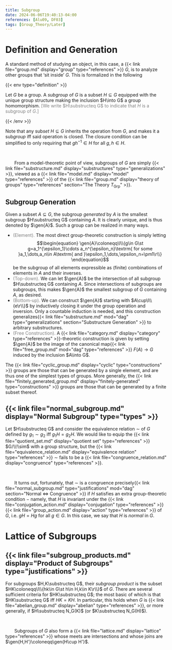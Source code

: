 ```yaml
---
title: Subgroup
date: 2024-06-06T19:40:13-04:00
references: [Alu09, DF03]
tags: [Group_Theory/Later]
---
```


# Definition and Generation

A standard method of studying an object, in this case, a {{< link file="group.md" display="group" type="references" >}} $G$, is to analyze other groups that ‘sit inside’ $G$. This is formalized in the following

{{< env type="definition" >}}

Let $G$ be a group. A *subgroup* of $G$ is a subset $H\subseteq G$ equipped with the unique group structure making the inclusion $H\into G$ a group homomorphism. <span style="color:gray">[We write $H\substructeq G$ to indicate that $H$ is a subgroup of $G$.]</span>

{{< /env >}}

Note that any sub*set* $H\subseteq G$ inherits the operation from $G$, and makes it a sub*group* iff said operation is closed. The closure condition can be simplified to only requiring that $gh^{-1}\in H$ for all $g,h\in H$.

<br>

&emsp;&emsp;From a model-theoretic point of view, subgroups of $G$ are simply {{< link file="substructure.md" display="substructures" type="generalizations" >}}, viewed as a {{< link file="model.md" display="model" type="references" >}} of the {{< link file="group.md" display="theory of groups" type="references" section="The Theory $T_\textrm{Grp}$" >}}.

<div class="space"></div>

## Subgroup Generation

Given a subset $A\subseteq G$, the subgroup *generated* by $A$ is the smallest subgroup $H\substructeq G$ containing $A$. It is clearly unique, and is thus denoted by $\gen{A}$. Such a group can be realized in many ways.
* <span style="color:gray">(Element).</span> The most direct group-theoretic construction is simply letting
$$\begin{equation}
    \gen{A}\coloneqq\l\\{g\in G\st g=a_1^{\epsilon_1}\cdots a_n^{\epsilon_n}\textrm{ for some }a_1,\dots,a_n\in A\textrm{ and }\epsilon_1,\dots,\epsilon_n=\pm1\r\\}
\end{equation}$$
be the subgroup of all elements expressible as (finite) combinations of elements in $A$ and their inverses.
* <span style="color:gray">(Top-down).</span> We can let $\gen{A}$ be the intersection of all subgroup $H\substructeq G$ containing $A$. Since intersections of subgroups are subgroups, this makes $\gen{A}$ the smallest subgroup of $G$ containing $A$, as desired.
* <span style="color:gray">(Bottom-up).</span> We can construct $\gen{A}$ starting with $A\cup\l\\{e\r\\}$ by inductively closing it under the group operation and inversion. Only a countable induction is needed, and this construction generalizes{{< link file="substructure.md" mod="dag" type="generalizations" section="Substructure Generation" >}} to arbitrary substructures.
* <span style="color:gray">(Free Construction).</span> A {{< link file="category.md" display="category" type="references" >}}-theoretic construction is given by setting $\gen{A}$ be the image of the canonical map{{< link file="free_group.md" mod="dag" type="references" >}} $F(A)\to G$ induced by the inclusion $A\into G$.

The {{< link file="cyclic_group.md" display="cyclic" type="constructions" >}} groups are those that can be generated by a single element, and are thus one of the simplest types of groups. More generally, the {{< link file="finitely_generated_group.md" display="finitely-generated" type="constructions" >}} groups are those that can be generated by a finite subset thereof.

<div class="space"></div>

## {{< link file="normal_subgroup.md" display="Normal Subgroup" type="types" >}}

Let $H\substructeq G$ and consider the equivalence relation $\sim$ of $G$ defined by $g_1\sim g_2$ iff $g_1H=g_2H$. We would like to equip the {{< link file="quotient_set.md" display="quotient set" type="references" >}} $G/\\!\sim$ with a group structure, but the {{< link file="equivalence_relation.md" display="equivalence relation" type="references" >}} $\sim$ fails to be a {{< link file="congruence_relation.md" display="congruence" type="references" >}}.

<br>

&emsp;&emsp;It turns out, fortunately, that $\sim$ is a congruence precisely{{< link file="normal_subgroup.md" type="justifications" mod="dag" section="Normal $\Leftrightarrow$ Congruence" >}} if $H$ satisfies an extra group-theoretic condition $-$ namely, that $H$ is invariant under the {{< link file="conjugation_action.md" display="conjugation" type="references" >}} {{< link file="group_action.md" display="action" type="references" >}} of $G$, i.e. $gH=Hg$ for all $g\in G$. In this case, we say that $H$ is *normal* in $G$.

# Lattice of Subgroups

## {{< link file="subgroup_products.md" display="Product of Subgroups" type="justifications" >}}

For subgroups $H,K\substructeq G$, their *subgroup product* is the subset $HK\coloneqq\l\\{hk\in G\st h\in H,k\in K\r\\}$ of $G$. There are several sufficient criteria for $HK\substructeq G$; the most basic of which is that $HK\substructeq G$ iff $HK=KH$. In particular, this holds when $G$ is {{< link file="abelian_group.md" display="abelian" type="references" >}}, or more generally, if $H\substructeq N_G(K)$ (or $K\substructeq N_G(H)$).

<br>

&emsp;&emsp;Subgroups of $G$ also form a {{< link file="lattice.md" display="lattice" type="references" >}} whose meets are intersections and whose joins are $\gen{H,H'}\coloneqq\gen{H\cup H'}$.
